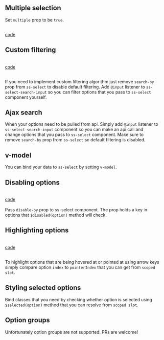 ## Multiple selection
Set `multiple` prop to be `true`.

<br><multiple></multiple>
[code](https://github.com/miggiboy/ss-select/blob/docs/docs/.vuepress/components/Multiple.vue)

## Custom filtering
<br><custom-filtering></custom-filtering>
[code](https://github.com/miggiboy/ss-select/blob/docs/docs/.vuepress/components/CustomFiltering.vue)
<br><br>

If you need to implement custom filtering algorithm just remove `search-by` prop from `ss-select` to disable default filtering.
Add `@input` listener to `ss-select-search-input` so you can filter options that you pass to `ss-select` component yourself.

## Ajax search
When your options need to be pulled from api. Simply add `@input` listener to `ss-select-search-input` component so you can make an api call and change options that you pass to `ss-select` component.
Make sure to remove `search-by` prop from `ss-select` so default filtering is disabled.

## v-model
You can bind your data to `ss-select` by setting `v-model`.

## Disabling options
<br><disabling-options></disabling-options>
[code](https://github.com/miggiboy/ss-select/blob/docs/docs/.vuepress/components/DisablingOptions.vue)
<br><br>
Pass `disable-by` prop to ss-select component.
The prop holds a key in options that `$disabled(option)` method will check.

## Highlighting options

<br><highlighting-options></highlighting-options>
[code](https://github.com/miggiboy/ss-select/blob/docs/docs/.vuepress/components/HighlightingOptions.vue)
<br><br>

To highlight options that are being hovered at or pointed at using arrow keys
simply compare option `index` to `pointerIndex` that you can get from `scoped slot`.

## Styling selected options
Bind classes that you need by checking whether option is selected using `$selected(option)` method that you can resolve from `scoped slot`.

## Option groups
Unfortunately option groups are not supported. PRs are welcome!

